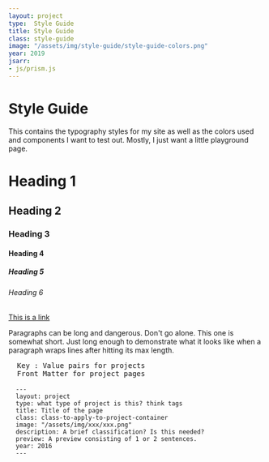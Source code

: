 ```yaml
---
layout: project
type:  Style Guide
title: Style Guide
class: style-guide
image: "/assets/img/style-guide/style-guide-colors.png"
year: 2019
jsarr: 
- js/prism.js
---
```


# Style Guide

This contains the typography styles for my site as well as the colors used and components I want to test out. Mostly, I just want a little playground page.

# Heading 1
## Heading 2
### Heading 3
#### Heading 4
##### Heading 5
###### Heading 6

[This is a link](/style-guide.md)

Paragraphs can be long and dangerous. Don't go alone. This one is somewhat short. Just long enough 
to demonstrate what it looks like when a paragraph wraps lines after hitting its max length.

<div class="site-colors">
  <div class="style-guide-color brand-primary"></div>
  <div class="style-guide-color brand-secondary"></div>
  <div class="style-guide-color brand-third"></div>
  <div class="style-guide-color brand-fourth"></div>
  <div class="style-guide-color brand-dark-accent"></div>
</div>



<pre>
  Key : Value pairs for projects
  Front Matter for project pages
  <code class="language-css">
  ---
  layout: project
  type: what type of project is this? think tags
  title: Title of the page
  class: class-to-apply-to-project-container
  image: "/assets/img/xxx/xxx.png"
  description: A brief classification? Is this needed?
  preview: A preview consisting of 1 or 2 sentences.
  year: 2016
  ---
  </code>
</pre>